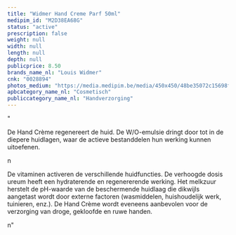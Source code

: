 ```yaml
---
title: "Widmer Hand Creme Parf 50ml"
medipim_id: "M2D38EA68G"
status: "active"
prescription: false
weight: null
width: null
length: null
depth: null
publicprice: 8.50
brands_name_nl: "Louis Widmer"
cnk: "0028894"
photos_medium: "https://media.medipim.be/media/450x450/48be35072c15698fab4015d7554910a8.jpg"
apbcategory_name_nl: "Cosmetisch"
publiccategory_name_nl: "Handverzorging"
---
```

"<p>De Hand Crème regenereert de huid. De W/O-emulsie dringt door tot in de diepere huidlagen, waar de actieve bestanddelen hun werking kunnen uitoefenen.</p>n<p>De vitaminen activeren de verschillende huidfuncties. De verhoogde dosis ureum heeft een hydraterende en regenererende werking. Het melkzuur herstelt de pH-waarde van de beschermende huidlaag die dikwijls aangetast wordt door externe factoren (wasmiddelen, huishoudelijk werk, tuinieren, enz.). De Hand Crème wordt eveneens aanbevolen voor de verzorging van droge, gekloofde en ruwe handen.</p>n"
